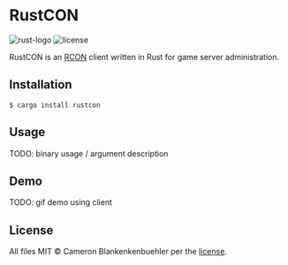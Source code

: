# RustCON
![rust-logo](https://img.shields.io/badge/Rust-2018-red?logo=rust)
![license](https://img.shields.io/github/license/cblanken/rustcon?label=License)

RustCON is an [RCON](https://developer.valvesoftware.com/wiki/Source_RCON_Protocol) client written in Rust for game server administration.


## Installation
```console
$ cargo install rustcon
```

## Usage
TODO: binary usage / argument description

## Demo
TODO: gif demo using client

## License
All files MIT © Cameron Blankenkenbuehler per the [license](./LICENSE.md).
